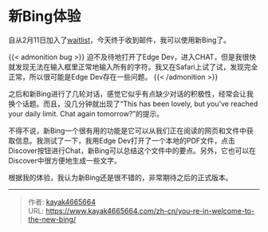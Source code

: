 # 新Bing体验

自从2月11日加入了[waitlist](https://www.bing.com/new)，今天终于收到邮件，我可以使用新Bing了。
<!--more-->

{{< admonition bug >}}
迫不及待地打开了Edge Dev，进入CHAT，但是我很快就发现无法在输入框里正常地输入所有的字符。我又在Safari上试了试，发现完全正常，所以很可能是Edge Dev存在一些问题。
{{< /admonition >}}

之后和新Bing进行了几轮对话，感觉它似乎有点缺少对话的积极性，经常会让我换个话题。而且，没几分钟就出现了“This has been lovely, but you’ve reached your daily limit. Chat again tomorrow?”的提示。

不得不说，新Bing一个很有用的功能是它可以从我们正在阅读的网页和文件中获取信息。我测试了一下，我用Edge Dev打开了一个本地的PDF文件，点击Discover按钮进行Chat，新Bing可以总结这个文件中的要点。另外，它也可以在Discover中很方便地生成一些文字。

根据我的体验，我认为新Bing还是很不错的，非常期待之后的正式版本。

---

> 作者: [kayak4665664](https://github.com/kayak4665664)  
> URL: https://www.kayak4665664.com/zh-cn/you-re-in-welcome-to-the-new-bing/  

